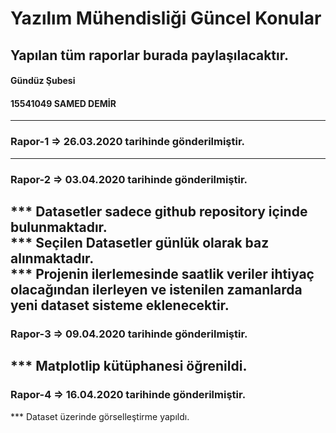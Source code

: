 # Yazılım Mühendisliği Güncel Konular 

## Yapılan tüm raporlar burada paylaşılacaktır.

#### Gündüz Şubesi
#### 15541049 SAMED DEMİR
----------------------------------------------------------------------------------
### Rapor-1 => 26.03.2020 tarihinde gönderilmiştir.
----------------------------------------------------------------------------------
### Rapor-2 => 03.04.2020 tarihinde gönderilmiştir.

*** Datasetler sadece github repository içinde bulunmaktadır.</br>
*** Seçilen Datasetler günlük olarak baz alınmaktadır.</br>
*** Projenin ilerlemesinde saatlik veriler ihtiyaç olacağından ilerleyen ve istenilen zamanlarda yeni dataset sisteme eklenecektir.
----------------------------------------------------------------------------------
### Rapor-3 => 09.04.2020 tarihinde gönderilmiştir.

*** Matplotlip kütüphanesi öğrenildi.</br>
----------------------------------------------------------------------------------
### Rapor-4 => 16.04.2020 tarihinde gönderilmiştir.

*** Dataset üzerinde görselleştirme yapıldı.</br>
